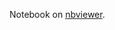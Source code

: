 Notebook on [nbviewer](https://nbviewer.org/github/Deffro/Data-Science-Portfolio/blob/master/Notebooks/YouTube%20Video%20Resolution%20Downgrade%20Classification/Youtube%20Video%20Resolution%20Downgrade%20Classification.ipynb).
